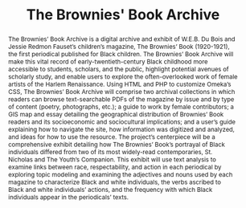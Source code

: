 ---
done: false
pid: g2022stec
title: The Brownies' Book Archive
subtitle:
category: Grad Fellowship Project
cohort_year: '2022'
abstract: The Brownies’ Book Archive is a digital archive and exhibit of W.E.B. Du
  Bois and Jessie Redmon Fauset’s children’s magazine, The Brownies’ Book (1920-1921),
  the first periodical published for Black children. The Brownies’ Book Archive will
  make this vital record of early-twentieth-century Black childhood more accessible
  to students, scholars, and the public, highlight potential avenues of scholarly
  study, and enable users to explore the often-overlooked work of female artists of
  the Harlem Renaissance. Using HTML and PHP to customize Omeka’s CSS, The Brownies’
  Book Archive will comprise two archival collections in which readers can browse
  text-searchable PDFs of the magazine by issue and by type of content (poetry, photographs,
  etc.); a guide to work by female contributors; a GIS map and essay detailing the
  geographical distribution of Brownies’ Book readers and its socioeconomic and sociocultural
  implications; and a user’s guide explaining how to navigate the site, how information
  was digitized and analyzed, and ideas for how to use the resource. The project’s
  centerpiece will be a comprehensive exhibit detailing how The Brownies’ Book’s portrayal
  of Black individuals differed from two of its most widely-read contemporaries, St.
  Nicholas and The Youth’s Companion. This exhibit will use text analysis to examine
  links between race, respectability, and action in each periodical by exploring topic
  modeling and examining the adjectives and nouns used by each magazine to characterize
  Black and white individuals, the verbs ascribed to Black and white individuals’
  actions, and the frequency with which Black individuals appear in the periodicals’
  texts.
limerick:
pis:
- stec
link:
local_image:
original_img:
layout: project
---
